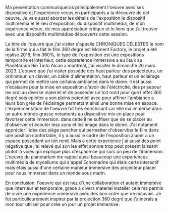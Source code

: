 Ma presentation communiqueras principalement l'oeuvre avec ses dispositive et l'experience vecus en participants a la découvre de cet oeuvre. Je vais aussi aborder les détails de l'exposition le dispositif multimémia et le lieu d'exposition, du dispositif multimédia, de mon expérience vécue, de mes appréciation critique et le liens que j'ai trouver avec une dispositifs multimédias découverts cette session.

Le titre de l'oeuvre que j'ai visiter s'appelle CHRONIQUES CÉLESTES le nom de la firme qui a fait le film 360 degré est  Moment Factory, le projet a été realise 2018, film 360%,  le type de l'exposition est une expositions temporaire et interrieur, cette exprerience immersive a eu lieux au Planétarium Rio Tinto Alcan a montréal, j'ai vissiter le dimanche 26 mars 2023.
L'eouvre que j'ai visiter posséde des haut parleur des projecteurs, un ordinateur, un clavier, un cable d'alimentation, haut parleur et un éclairage qui permet de mettre une certains ambiance dans le dome. Il est aussi n'ecaisaire pour la mise en exposition d'avoir de l'éléctricité, des prisepour les ordi au diverse materiel et de posseder un toit rond pour que l'effet 360 degré sois eploiter a son pleins potentiel avec pour affiner l'ambiance a leurs bon grés de l'éclairage permettant ainsi une bonne mise en espace. L'experimentation de l'oeuvre fut trés enrichisant car elle ma immersé dans un autre monde grasse notaments au dispositive mis en place pour favoriser cette immersion. dans cette il ne suffiser que de se placer au d'observer et écouter less sons et les image dans le dome. J'ai notament apprécier l'idée des siége pencher qui permetter d'observber le film dans une position confortable, il y a aussi le cadre de l'exposition aluoer a un espace possédant un toit rond. Mais a cette experience j'ai aussi des point négative que j'ai relevé qui son les effet sonore trop peut présent laissant plutot la voies qui explique plus d'espace ce qui sors un peu de l'immersion. L'oeuvre du planetarium me rappel aussi beaucoup une experiences multimédia de myceliums qui s'appel Echomarine qui étais certe interactif mais étais aussi d'une certaine manieur immersive des projecteur placer pour nous immerser dans un monde sous marin.

En conclusion, l'oeuvre qui est nez d'une collaboration et autant immersive que interrieur et temporaire, grace a divers materiel installer cela ma permis de vivre une experience immersive avec des bon coter que de mauvais. Je fut particulieurement inspiret par la projection 360 degré que j'aimerais a mon tour utiliser pour crée un jour un projet immersive.
